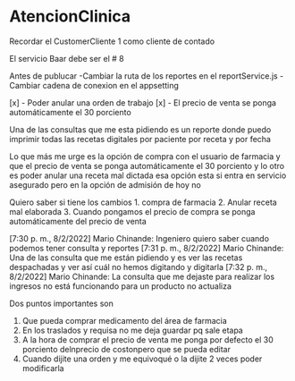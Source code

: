 # AtencionClinica

Recordar el CustomerCliente 1 como cliente de contado


El servicio Baar debe ser el # 8

Antes de publucar
-Cambiar la ruta de los reportes en el reportService.js
-Cambiar cadena de conexion en el appsetting


[x] - Poder anular una orden de trabajo
[x] - El precio de venta se ponga automáticamente el 30 porciento


Una de las consultas que me esta pidiendo es un reporte donde puedo imprimir todas las recetas digitales por paciente por receta y por fecha

Lo que más me urge es la opción de compra con el usuario de farmacia y que el precio de venta se ponga automáticamente el 30 porciento y lo otro es poder anular una receta mal dictada esa opción esta si entra en servicio asegurado pero en la opción de admisión de hoy no

Quiero saber si tiene los cambios 1.  compra de farmacia
2. Anular receta mal elaborada 
3. Cuando pongamos el precio de compra se ponga automáticamente del precio de venta

[7:30 p. m., 8/2/2022] Mario Chinande: Ingeniero quiero saber cuando podemos tener consulta y reportes
[7:31 p. m., 8/2/2022] Mario Chinande: Una de las consulta que me están pidiendo y es ver las recetas despachadas y ver así cuál no hemos digitando y digitarla
[7:32 p. m., 8/2/2022] Mario Chinande: La consulta que me dejaste para realizar los ingresos no está funcionando para un producto no actualiza


Dos puntos importantes son 
1. Que pueda comprar medicamento del área de farmacia 
2. En los traslados y requisa no me deja guardar pq sale etapa 
3. A la hora de comprar el precio de venta me ponga por defecto el 30 porciento delnprecio de costonpero que se pueda editar
4. Cuando dijite una orden y me equivoqué o la dijite 2 veces poder modificarla
